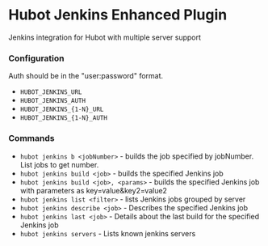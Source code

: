 # Hubot Jenkins Enhanced Plugin

Jenkins integration for Hubot with multiple server support


### Configuration
Auth should be in the "user:password" format.

- ```HUBOT_JENKINS_URL```
- ```HUBOT_JENKINS_AUTH```
- ```HUBOT_JENKINS_{1-N}_URL```
- ```HUBOT_JENKINS_{1-N}_AUTH```



### Commands
- ```hubot jenkins b <jobNumber>``` - builds the job specified by jobNumber. List jobs to get number.
- ```hubot jenkins build <job>``` - builds the specified Jenkins job
- ```hubot jenkins build <job>, <params>``` - builds the specified Jenkins job with parameters as key=value&key2=value2
- ```hubot jenkins list <filter>``` - lists Jenkins jobs grouped by server
- ```hubot jenkins describe <job>``` - Describes the specified Jenkins job
- ```hubot jenkins last <job>``` - Details about the last build for the specified Jenkins job
- ```hubot jenkins servers``` - Lists known jenkins servers
